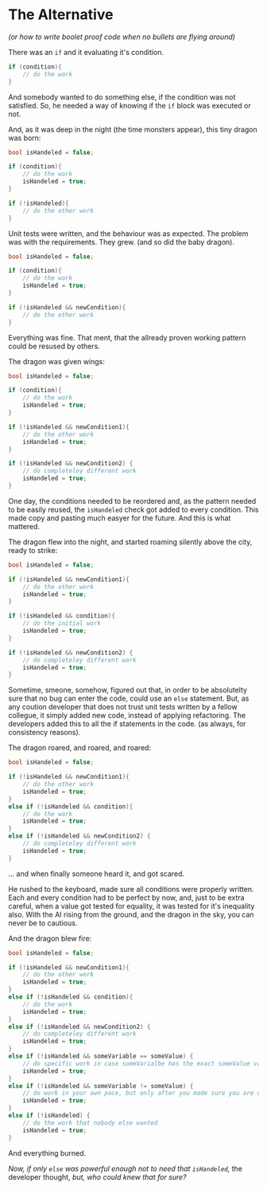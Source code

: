 # The Alternative
*(or how to write boolet proof code when no bullets are flying around)*

There was an `if` and it evaluating it's condition.

```cs
if (condition){
    // do the work 
}
```

And somebody wanted to do something else, if the condition was not satisfied. So, he needed a way of knowing if the `if` block was executed or not.

And, as it was deep in the night (the time monsters appear), this tiny dragon was born:

```cs
bool isHandeled = false;

if (condition){
    // do the work
    isHandeled = true;
}

if (!isHandeled){
    // do the other work
}
```

Unit tests were written, and the behaviour was as expected. The problem was with the requirements. They grew. (and so did the baby dragon). 

```cs
bool isHandeled = false;

if (condition){
    // do the work
    isHandeled = true;
}

if (!isHandeled && newCondition){
    // do the other work
}
```

Everything was fine. That ment, that the allready proven working pattern could be resused by others.

The dragon was given wings:

```cs
bool isHandeled = false;

if (condition){
    // do the work
    isHandeled = true;
}

if (!isHandeled && newCondition1){
    // do the other work
    isHandeled = true;
}

if (!isHandeled && newCondition2) {
    // do completeley different work
    isHandeled = true;
}
```

One day, the conditions needed to be reordered and, as the pattern needed to be easily reused, the `isHandeled` check got added to every condition. This made copy and pasting much easyer for the future. And this is what mattered.

The dragon flew into the night, and started roaming silently above the city, ready to strike:

```cs
bool isHandeled = false;

if (!isHandeled && newCondition1){
    // do the other work
    isHandeled = true;
}

if (!isHandeled && condition){
    // do the initial work
    isHandeled = true;
}

if (!isHandeled && newCondition2) {
    // do completeley different work
    isHandeled = true;
}
```

Sometime, smeone, somehow, figured out that, in order to be absolutelty sure that no bug can enter the code, could use an `else` statement. But, as any coution developer that does not trust unit tests written by a fellow collegue, it simply added new code, instead of applying refactoring. The developers added this to all the if statements in the code. (as always, for consistency reasons). 

The dragon roared, and roared, and roared: 

```cs
bool isHandeled = false;

if (!isHandeled && newCondition1){
    // do the other work
    isHandeled = true;
}
else if (!isHandeled && condition){
    // do the work
    isHandeled = true;
}
else if (!isHandeled && newCondition2) {
    // do completeley different work
    isHandeled = true;
}
```
... and when finally someone heard it, and got scared.

He rushed to the keyboard,  made sure all conditions were properly written. Each and every condition had to be perfect by now, and, just to be extra careful, when a value got tested for equality, it was tested for it's inequality also. With the AI rising from the ground, and the dragon in the sky, you can never be to cautious.

And the dragon blew fire:

```cs
bool isHandeled = false;

if (!isHandeled && newCondition1){
    // do the other work
    isHandeled = true;
}
else if (!isHandeled && condition){
    // do the work
    isHandeled = true;
}
else if (!isHandeled && newCondition2) {
    // do completeley different work
    isHandeled = true;
}
else if (!isHandeled && someVariable == someValue) {
    // do specific work in case someVarialbe has the exact someValue value
    isHandeled = true;
}
else if (!isHandeled && someVariable != someValue) {
    // do work in your own pace, but only after you made sure you are doing it right
    isHandeled = true;
}
else if (!isHandeled) {
    // do the work that nobody else wanted
    isHandeled = true;
}
```
And everything burned.

*Now, if only `else` was powerful enough not to need that `isHandeled`,* the developer thought, *but, who could knew that for sure?*
